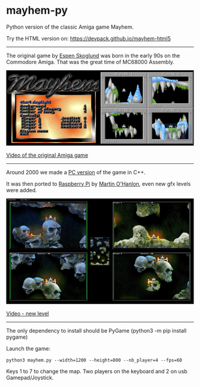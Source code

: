 # mayhem-py

Python version of the classic Amiga game Mayhem.

Try the HTML version on: https://devpack.github.io/mayhem-html5

----

The original game by [Espen Skoglund](http://hol.abime.net/3853) was born in the early 90s on the Commodore Amiga. That was the great time of MC68000 Assembly.

![Mayhem game image](https://github.com/devpack/mayhem-py/blob/main/assets/wiki/mayhem_amiga.jpg)

[Video of the original Amiga game](https://www.youtube.com/watch?v=fs30DLGxqhs)

----

Around 2000 we made a [PC version](https://github.com/devpack/mayhem) of the game in C++.

It was then ported to [Raspberry Pi](https://www.raspberrypi.org/) by [Martin O'Hanlon](https://github.com/martinohanlon/mayhem-pi), even new gfx levels were added.

![Mayhem2](https://github.com/devpack/mayhem-py/blob/main/assets/wiki/mayhem2.jpg)

[Video - new level](https://youtu.be/E3mho6J6OG8)

----

The only dependency to install should be PyGame (python3 -m pip install pygame)

Launch the game:

```
python3 mayhem.py --width=1200 --height=800 --nb_player=4 --fps=60
```

Keys 1 to 7 to change the map. Two players on the keyboard and 2 on usb Gamepad/Joystick.

